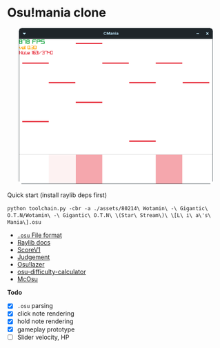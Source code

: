 # Osu!mania clone


<p align="center">
    <img src="preview.png" width="450" />
</p>


Quick start (install raylib deps first)
```
python toolchain.py -cbr -a ./assets/80214\ Wotamin\ -\ Gigantic\ O.T.N/Wotamin\ -\ Gigantic\ O.T.N\ \(Star\ Stream\)\ \[L\ i\ a\'s\ Mania\].osu
```

- [`.osu` File format](https://osu.ppy.sh/wiki/en/Client/File_formats/Osu_(file_format))
- [Raylib docs](https://www.raylib.com/cheatsheet/cheatsheet.html)
- [ScoreV1](https://osu.ppy.sh/wiki/en/Gameplay/Score/ScoreV1/osu%21mania)
- [Judgement](https://osu.ppy.sh/wiki/en/Gameplay/Judgement/osu%21mania)
- [Osu!lazer](https://github.com/ppy/osu)
- [osu-difficulty-calculator](https://github.com/ppy/osu-difficulty-calculator)
- [McOsu](https://github.com/McKay42/McOsu)

**Todo**
- [x] `.osu` parsing
- [x] click note rendering
- [x] hold note rendering
- [x] gameplay prototype
- [ ] Slider velocity, HP

